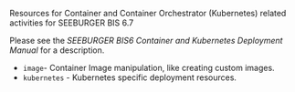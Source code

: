 Resources for Container and Container Orchestrator (Kubernetes) related activities for SEEBURGER BIS 6.7

Please see the *SEEBURGER BIS6 Container and Kubernetes Deployment Manual* for a description.

* `image`- Container Image manipulation, like creating custom images.
* `kubernetes` - Kubernetes specific deployment resources.
